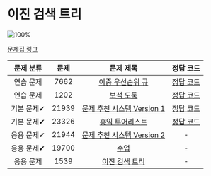 # 이진 검색 트리

![100%](https://progress-bar.dev/4/?scale=7&title=progress&width=500&color=babaca&suffix=/7)

[문제집 링크](https://www.acmicpc.net/workbook/view/9346)

| 문제 분류 | 문제 | 문제 제목 | 정답 코드 |
| :--: | :--: | :--: | :--: |
| 연습 문제 | 7662 | [이중 우선순위 큐](https://www.acmicpc.net/problem/7662) | [정답 코드](../0x16/solutions/7662.cpp) |
| 연습 문제 | 1202 | [보석 도둑](https://www.acmicpc.net/problem/1202) | [정답 코드](../0x16/solutions/1202.cpp) |
| 기본 문제✔ | 21939 | [문제 추천 시스템 Version 1](https://www.acmicpc.net/problem/21939) | [정답 코드](../0x16/21939.cpp) |
| 기본 문제✔ | 23326 | [홍익 투어리스트](https://www.acmicpc.net/problem/23326) | [정답 코드](../0x16/23326.cpp) |
| 응용 문제✔ | 21944 | [문제 추천 시스템 Version 2](https://www.acmicpc.net/problem/21944) | - |
| 응용 문제✔ | 19700 | [수업](https://www.acmicpc.net/problem/19700) | - |
| 응용 문제 | 1539 | [이진 검색 트리](https://www.acmicpc.net/problem/1539) | - |

